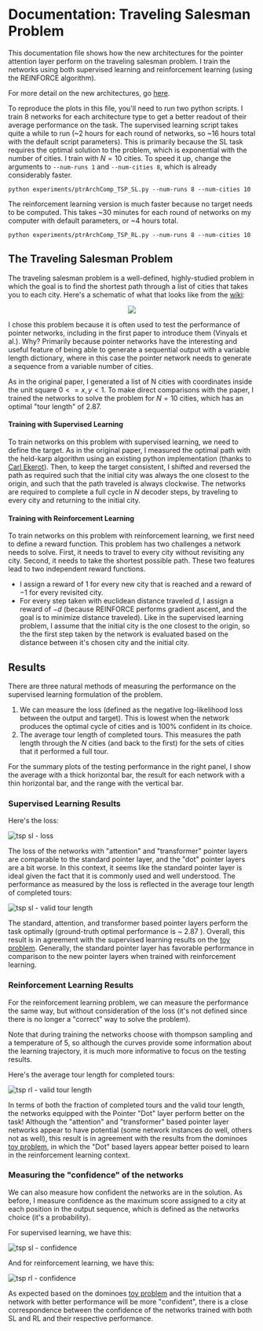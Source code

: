 # Documentation: Traveling Salesman Problem

This documentation file shows how the new architectures for the pointer 
attention layer perform on the traveling salesman problem. I train the 
networks using both supervised learning and reinforcement learning (using the
REINFORCE algorithm). 

For more detail on the new architectures, go
[here](pointerArchitectureComparison.md).

To reproduce the plots in this file, you'll need to run two python scripts. I
train 8 networks for each architecture type to get a better readout of their
average performance on the task. The supervised learning script takes quite a
while to run (~2 hours for each round of networks, so ~16 hours total with the
default script parameters). This is primarily because the SL task requires the
optimal solution to the problem, which is exponential with the number of 
cities. I train with $N=10$ cities. To speed it up, change the arguments to
`--num-runs 1` and `--num-cities 8`, which is already considerably faster.
```
python experiments/ptrArchComp_TSP_SL.py --num-runs 8 --num-cities 10
```

The reinforcement learning version is much faster because no target needs to 
be computed. This takes ~30 minutes for each round of networks on my computer
with default parameters, or ~4 hours total.
```
python experiments/ptrArchComp_TSP_RL.py --num-runs 8 --num-cities 10
```

## The Traveling Salesman Problem
The traveling salesman problem is a well-defined, highly-studied problem in 
which the goal is to find the shortest path through a list of cities that 
takes you to each city. Here's a schematic of what that looks like from the 
[wiki](https://en.wikipedia.org/wiki/Travelling_salesman_problem):

<p align="center">
  <img src="media/wiki_travelingSalesmanProblem.png" style="background-color:#FFFF">
</p>

I chose this problem because it is often used to test the performance of 
pointer networks, including in the first paper to introduce them (Vinyals et
al.). Why? Primarily because pointer networks have the interesting and useful
feature of being able to generate a sequential output with a variable length
dictionary, where in this case the pointer network needs to generate a 
sequence from a variable number of cities. 

As in the original paper, I generated a list of N cities with coordinates 
inside the unit square $0 <= x,y < 1$. To make direct comparisons with the
paper, I trained the networks to solve the problem for $N=10$ cities, which
has an optimal "tour length" of 2.87.

#### Training with Supervised Learning 
To train networks on this problem with supervised learning, we need to define
the target. As in the original paper, I measured the optimal path with the 
held-karp algorithm using an existing python implementation (thanks to 
[Carl Ekerot](https://github.com/CarlEkerot/held-karp/blob/master/held-karp.py)).
Then, to keep the target consistent, I shifted and reversed the path as 
required such that the initial city was always the one closest to the origin, 
and such that the path traveled is always clockwise. The networks are required
to complete a full cycle in $N$ decoder steps, by traveling to every city and 
returning to the initial city.

#### Training with Reinforcement Learning
To train networks on this problem with reinforcement learning, we first need
to define a reward function. This problem has two challenges a network needs
to solve. First, it needs to travel to every city without revisiting any city.
Second, it needs to take the shortest possible path. These two features lead
to two independent reward functions. 

- I assign a reward of $1$ for every new city that is reached and a reward of
$-1$ for every revisited city. 
- For every step taken with euclidean distance traveled $d$, I assign a reward
of $-d$ (because REINFORCE performs gradient ascent, and the goal is to 
minimize distance traveled). Like in the supervised learning problem, I assume
that the initial city is the one closest to the origin, so the the first step 
taken by the network is evaluated based on the distance between it's chosen 
city and the initial city.


## Results
There are three natural methods of measuring the performance on the supervised
learning formulation of the problem. 

1. We can measure the loss (defined as the negative log-likelihood loss 
between the output and target). This is lowest when the network produces the 
optimal cycle of cities and is 100% confident in its choice.
2. The average tour length of completed tours. This measures the path length
through the $N$ cities (and back to the first) for the sets of cities that it 
performed a full tour. 

For the summary plots of the testing performance in the right panel, I show 
the average with a thick horizontal bar, the result for each network with a
thin horizontal bar, and the range with the vertical bar. 

### Supervised Learning Results
Here's the loss:

![tsp sl - loss](media/ptrArchComp_TSP_SL.png)

The loss of the networks with "attention" and "transformer" pointer layers are
comparable to the standard pointer layer, and the "dot" pointer layers are a
bit worse. In this context, it seems like the standard pointer layer is ideal
given the fact that it is commonly used and well understood. The performance
as measured by the loss is reflected in the average tour length of completed
tours:

![tsp sl - valid tour length](media/ptrArchComp_TSP_SL_tourLength.png)

The standard, attention, and transformer based pointer layers perform the task
optimally (ground-truth optimal performance is ~ $2.87$ ). Overall, this result 
is in agreement with the supervised learning results on the [toy problem](pointerArchitectureComparison.md#variations-in-learning-algorithm-supervised-learning).
Generally, the standard pointer layer has favorable performance in comparison
to the new pointer layers when trained with reinforcement learning. 

### Reinforcement Learning Results
For the reinforcement learning problem, we can measure the performance the 
same way, but without consideration of the loss (it's not defined since there
is no longer a "correct" way to solve the problem). 

Note that during training the networks choose with thompson sampling and a 
temperature of 5, so although the curves provide some information about the 
learning trajectory, it is much more informative to focus on the testing 
results. 

Here's the average tour length for completed tours:

![tsp rl - valid tour length](media/ptrArchComp_TSP_RL_tourLength.png)

In terms of both the fraction of completed tours and the valid tour length, 
the networks equipped with the Pointer "Dot" layer perform better on the task!
Although the "attention" and "transformer" based pointer layer networks appear
to have potential (some network instances do well, others not as well), this 
result is in agreement with the results from the dominoes 
[toy problem](pointerArchitectureComparison.md#network-performance), in which
the "Dot" based layers appear better poised to learn in the reinforcement
learning context. 

### Measuring the "confidence" of the networks
We can also measure how confident the networks are in the solution. As before,
I measure confidence as the maximum score assigned to a city at each position
in the output sequence, which is defined as the networks choice (it's a 
probability). 

For supervised learning, we have this: 

![tsp sl - confidence](media/ptrArchComp_TSP_SL_confidence.png)

And for reinforcement learning, we have this:

![tsp rl - confidence](media/ptrArchComp_TSP_RL_confidence.png)

As expected based on the dominoes 
[toy problem](pointerArchitectureComparison.md#network-confidence) and the 
intuition that a network with better performance will be more "confident", 
there is a close correspondence between the confidence of the networks trained 
with both SL and RL and their respective performance. 

